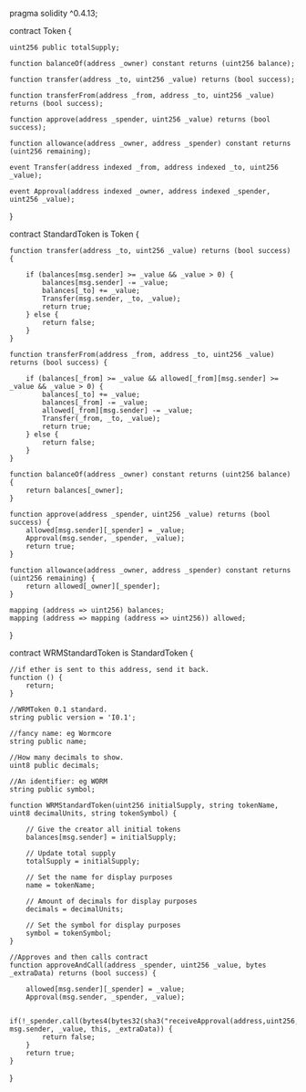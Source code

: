 pragma solidity ^0.4.13;

contract Token {

    uint256 public totalSupply;

    function balanceOf(address _owner) constant returns (uint256 balance);

    function transfer(address _to, uint256 _value) returns (bool success);

    function transferFrom(address _from, address _to, uint256 _value) returns (bool success);

    function approve(address _spender, uint256 _value) returns (bool success);

    function allowance(address _owner, address _spender) constant returns (uint256 remaining);

    event Transfer(address indexed _from, address indexed _to, uint256 _value);

    event Approval(address indexed _owner, address indexed _spender, uint256 _value);
}


contract StandardToken is Token {

    function transfer(address _to, uint256 _value) returns (bool success) {

        if (balances[msg.sender] >= _value && _value > 0) {
            balances[msg.sender] -= _value;
            balances[_to] += _value;
            Transfer(msg.sender, _to, _value);
            return true;
        } else {
            return false;
        }
    }

    function transferFrom(address _from, address _to, uint256 _value) returns (bool success) {

        if (balances[_from] >= _value && allowed[_from][msg.sender] >= _value && _value > 0) {
            balances[_to] += _value;
            balances[_from] -= _value;
            allowed[_from][msg.sender] -= _value;
            Transfer(_from, _to, _value);
            return true;
        } else {
            return false;
        }
    }

    function balanceOf(address _owner) constant returns (uint256 balance) {
        return balances[_owner];
    }

    function approve(address _spender, uint256 _value) returns (bool success) {
        allowed[msg.sender][_spender] = _value;
        Approval(msg.sender, _spender, _value);
        return true;
    }

    function allowance(address _owner, address _spender) constant returns (uint256 remaining) {
        return allowed[_owner][_spender];
    }

    mapping (address => uint256) balances;
    mapping (address => mapping (address => uint256)) allowed;
}

contract WRMStandardToken is StandardToken {

    //if ether is sent to this address, send it back.
    function () {
        return;
    }

    //WRMToken 0.1 standard.
    string public version = 'I0.1';

    //fancy name: eg Wormcore
    string public name;

    //How many decimals to show.
    uint8 public decimals;

    //An identifier: eg WORM
    string public symbol;

    function WRMStandardToken(uint256 initialSupply, string tokenName, uint8 decimalUnits, string tokenSymbol) {

        // Give the creator all initial tokens
        balances[msg.sender] = initialSupply;

        // Update total supply
        totalSupply = initialSupply;

        // Set the name for display purposes
        name = tokenName;

        // Amount of decimals for display purposes
        decimals = decimalUnits;

        // Set the symbol for display purposes
        symbol = tokenSymbol;
    }

    //Approves and then calls contract
    function approveAndCall(address _spender, uint256 _value, bytes _extraData) returns (bool success) {

        allowed[msg.sender][_spender] = _value;
        Approval(msg.sender, _spender, _value);

        if(!_spender.call(bytes4(bytes32(sha3("receiveApproval(address,uint256,address,bytes)"))), msg.sender, _value, this, _extraData)) {
            return false;
        }
        return true;
    }
}
